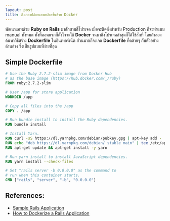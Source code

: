 ```yaml
---
layout: post
title: ถึงเวลาปล่อยแอพพลิเคชั่นด้วย Docker
---
```


พัฒนาแอพด้วย **Ruby on Rails** มาสักสามสี่โปรเจค เมื่อจะติดตั้งสำหรับ Production ก็จะทำแบบ manual ทั้งหมด ทั้งที่ตอนแรกก็ตั้งใจจะใช้ **Docker** จนมาถึงโปรเจคล่าสุดก็ได้ใช้สักที<!--more--> โดยถ้าลองค้นหาวิธีสร้าง **Dockerfile** ในอินเทอร์เน็ต ส่วนมากก็จะเจอ **Dockerfile** ที่คล้ายๆ กับตัวอย่างด้านล่าง ซึ่งเป็นรูปแบบที่ง่ายที่สุด

## Simple Dockerfile

```Dockerfile
# Use the Ruby 2.7.2-slim image from Docker Hub
# as the base image (https://hub.docker.com/_/ruby)
FROM ruby:2.7.2-slim

# User /app for store application
WORKDIR /app

# Copy all files into the /app
COPY . /app

# Run bundle install to install the Ruby dependencies.
RUN bundle install

# Install Yarn.
RUN curl -sS https://dl.yarnpkg.com/debian/pubkey.gpg | apt-key add -
RUN echo "deb https://dl.yarnpkg.com/debian/ stable main" | tee /etc/apt/sources.list.d/yarn.list
RUN apt-get update && apt-get install -y yarn

# Run yarn install to install JavaScript dependencies.
RUN yarn install --check-files

# Set "rails server -b 0.0.0.0" as the command to
# run when this container starts.
CMD ["rails", "server", "-b", "0.0.0.0"]
```

## References:
- [Sample Rails Application](https://docs.docker.com/compose/rails/)
- [How to Dockerize a Rails Application](https://www.codewithjason.com/dockerize-rails-application/)
